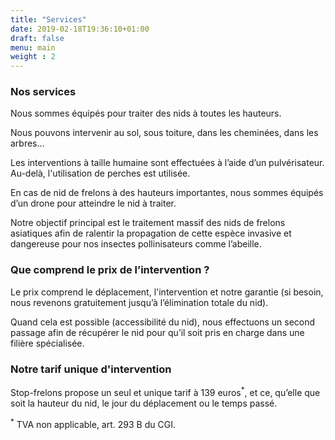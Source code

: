 ```yaml
---
title: "Services"
date: 2019-02-18T19:36:10+01:00
draft: false
menu: main
weight : 2
---
```


<h3>Nos services</h3>
<p>Nous sommes équipés pour traiter des nids à toutes les hauteurs.</p>
<p>Nous pouvons intervenir au sol, sous toiture, dans les cheminées, dans les arbres...</p>
<p>Les interventions à taille humaine sont effectuées à l’aide d’un pulvérisateur. Au-delà, l'utilisation de perches est utilisée.</p>
<p>En cas de nid de frelons à des hauteurs importantes, nous sommes équipés d’un drone pour atteindre le nid à traiter.</p>
<p>Notre objectif principal est le traitement massif des nids de frelons asiatiques afin de ralentir la propagation de cette espèce invasive et dangereuse pour nos insectes pollinisateurs comme l’abeille.</p>
		
<h3>Que comprend le prix de l’intervention ?</h3>
<p>Le prix comprend le déplacement, l'intervention et notre garantie (si besoin, nous revenons gratuitement jusqu’à l’élimination totale du nid).</p>
<p>Quand cela est possible (accessibilité du nid), nous effectuons un second passage afin de récupérer le nid pour qu’il soit pris en charge dans une filière spécialisée.</p>
		
<h3>Notre tarif unique d'intervention</h3>
<p>Stop-frelons propose un seul et unique tarif à 139 euros<sup>*</sup>, et ce, qu’elle que soit la hauteur du nid, le jour du déplacement ou le temps passé.</p>
		
<p><sup>*</sup> TVA non applicable, art. 293 B du CGI.</p>

